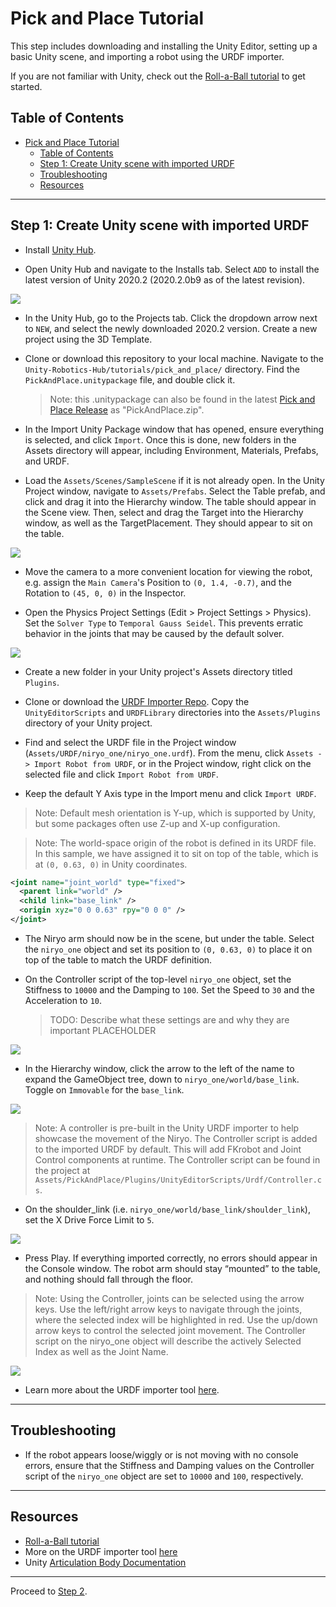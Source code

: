 # Pick and Place Tutorial

This step includes downloading and installing the Unity Editor, setting up a basic Unity scene, and importing a robot using the URDF importer.

If you are not familiar with Unity, check out the [Roll-a-Ball tutorial](https://learn.unity.com/project/roll-a-ball) to get started.

## Table of Contents
- [Pick and Place Tutorial](#pick-and-place-tutorial)
  - [Table of Contents](#table-of-contents)
  - [Step 1: Create Unity scene with imported URDF](#step-1-create-unity-scene-with-imported-urdf)
  - [Troubleshooting](#troubleshooting)
  - [Resources](#resources)
  
---

## Step 1: Create Unity scene with imported URDF
  
- Install [Unity Hub](https://unity3d.com/get-unity/download).
  
- Open Unity Hub and navigate to the Installs tab. Select `ADD` to install the latest version of Unity 2020.2 (2020.2.0b9 as of the latest revision).
   
![](img/1_hub.png) 

- In the Unity Hub, go to the Projects tab. Click the dropdown arrow next to `NEW`, and select the newly downloaded 2020.2 version. Create a new project using the 3D Template.

- Clone or download this repository to your local machine. Navigate to the `Unity-Robotics-Hub/tutorials/pick_and_place/` directory. Find the `PickAndPlace.unitypackage` file, and double click it.
  > Note: this .unitypackage can also be found in the latest [Pick and Place Release](https://github.com/Unity-Technologies/Unity-Robotics-Hub/releases) as "PickAndPlace.zip".

- In the Import Unity Package window that has opened, ensure everything is selected, and click `Import`. Once this is done, new folders in the Assets directory will appear, including Environment, Materials, Prefabs, and URDF.
  
- Load the `Assets/Scenes/SampleScene` if it is not already open. In the Unity Project window, navigate to `Assets/Prefabs`. Select the Table prefab, and click and drag it into the Hierarchy window. The table should appear in the Scene view. Then, select and drag the Target into the Hierarchy window, as well as the TargetPlacement. They should appear to sit on the table.

![](img/1_cube.png) 

- Move the camera to a more convenient location for viewing the robot, e.g. assign the `Main Camera`'s Position to `(0, 1.4, -0.7)`, and the Rotation to `(45, 0, 0)` in the Inspector.

- Open the Physics Project Settings (Edit > Project Settings > Physics). Set the `Solver Type` to `Temporal Gauss Seidel`. This prevents erratic behavior in the joints that may be caused by the default solver.

![](img/1_physics.png)

- Create a new folder in your Unity project's Assets directory titled `Plugins`.

- Clone or download the [URDF Importer Repo](https://github.cds.internal.unity3d.com/unity/URDF-Importer). Copy the `UnityEditorScripts` and `URDFLibrary` directories into the `Assets/Plugins` directory of your Unity project. 

- Find and select the URDF file in the Project window (`Assets/URDF/niryo_one/niryo_one.urdf`). From the menu, click `Assets -> Import Robot from URDF`, or in the Project window, right click on the selected file and click `Import Robot from URDF`.
  
- Keep the default Y Axis type in the Import menu and click `Import URDF`.
  
> Note: Default mesh orientation is Y-up, which is supported by Unity, but some packages often use Z-up and X-up configuration.

> Note: The world-space origin of the robot is defined in its URDF file. In this sample, we have assigned it to sit on top of the table, which is at `(0, 0.63, 0)` in Unity coordinates.
  ```xml
  <joint name="joint_world" type="fixed">
    <parent link="world" />
    <child link="base_link" />
    <origin xyz="0 0 0.63" rpy="0 0 0" />
  </joint>
  ```

- The Niryo arm should now be in the scene, but under the table. Select the `niryo_one` object and set its position to `(0, 0.63, 0)` to place it on top of the table to match the URDF definition.

- On the Controller script of the top-level `niryo_one` object, set the Stiffness to `10000` and the Damping to `100`. Set the Speed to `30` and the Acceleration to `10`.
	> TODO: Describe what these settings are and why they are important PLACEHOLDER 

![](img/1_controller.png) 
  
- In the Hierarchy window, click the arrow to the left of the name to expand the GameObject tree, down to `niryo_one/world/base_link`. Toggle on `Immovable` for the `base_link`.

![](img/1_base.png) 

> Note: A controller is pre-built in the Unity URDF importer to help showcase the movement of the Niryo. The Controller script is added to the imported URDF by default. This will add FKrobot and Joint Control components at runtime. The Controller script can be found in the project at `Assets/PickAndPlace/Plugins/UnityEditorScripts/Urdf/Controller.cs`.

- On the shoulder_link (i.e. `niryo_one/world/base_link/shoulder_link`), set the X Drive Force Limit to `5`. 
<!-- - On the forearm_link, wrist_link, hand_link, right_gripper, and left_gripper, set the X Drive Force Limit to `1000`. PLACEHOLDER do i need this?
  - These components can be accessed by expanding the niryo_one Hierarchy through `niryo_one/world/base_link/shoulder_link/arm_link/...`, or by searching for these objects in the Hierarchy. -->

![](img/1_force.png)

- Press Play. If everything imported correctly, no errors should appear in the Console window. The robot arm should stay “mounted” to the table, and nothing should fall through the floor. 
  
> Note: Using the Controller, joints can be selected using the arrow keys. Use the left/right arrow keys to navigate through the joints, where the selected index will be highlighted in red. Use the up/down arrow keys to control the selected joint movement. The Controller script on the niryo_one object will describe the actively Selected Index as well as the Joint Name.

![](img/1_end.gif) 

- Learn more about the URDF importer tool [here](https://github.com/Unity-Technologies/Robotics-Tutorials/blob/master/urdf_tutorial.md).

---

## Troubleshooting

- If the robot appears loose/wiggly or is not moving with no console errors, ensure that the Stiffness and Damping values on the Controller script of the `niryo_one` object are set to `10000` and `100`, respectively.

---

## Resources

- [Roll-a-Ball tutorial](https://learn.unity.com/project/roll-a-ball)
- More on the URDF importer tool [here](https://github.com/Unity-Technologies/Robotics-Tutorials/blob/master/urdf_tutorial.md)
- Unity [Articulation Body Documentation](https://docs.unity3d.com/2020.1/Documentation/ScriptReference/ArticulationBody.html)
<!-- - All of the launch and config files used were copied from [Niryo One ROS Stack](https://github.com/NiryoRobotics/niryo_one_ros) and edited to suit our reduced use case -->

---


Proceed to [Step 2](2_ros_tcp.md).